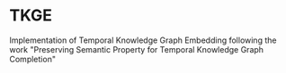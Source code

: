 # TKGE
Implementation of Temporal Knowledge Graph Embedding following the work "Preserving Semantic Property for Temporal Knowledge Graph Completion"
